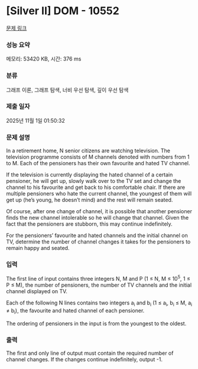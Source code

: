 # [Silver II] DOM - 10552 

[문제 링크](https://www.acmicpc.net/problem/10552) 

### 성능 요약

메모리: 53420 KB, 시간: 376 ms

### 분류

그래프 이론, 그래프 탐색, 너비 우선 탐색, 깊이 우선 탐색

### 제출 일자

2025년 11월 1일 01:50:32

### 문제 설명

<p>In a retirement home, N senior citizens are watching television. The television programme consists of M channels denoted with numbers from 1 to M. Each of the pensioners has their own favourite and hated TV channel.</p>

<p>If the television is currently displaying the hated channel of a certain pensioner, he will get up, slowly walk over to the TV set and change the channel to his favourite and get back to his comfortable chair. If there are multiple pensioners who hate the current channel, the youngest of them will get up (he’s young, he doesn’t mind) and the rest will remain seated.</p>

<p>Of course, after one change of channel, it is possible that another pensioner finds the new channel intolerable so he will change that channel. Given the fact that the pensioners are stubborn, this may continue indefinitely.</p>

<p>For the pensioners’ favourite and hated channels and the initial channel on TV, determine the number of channel changes it takes for the pensioners to remain happy and seated.</p>

### 입력 

 <p>The first line of input contains three integers N, M and P (1 ≤ N, M ≤ 10<sup>5</sup>, 1 ≤ P ≤ M), the number of pensioners, the number of TV channels and the initial channel displayed on TV.</p>

<p>Each of the following N lines contains two integers a<sub>i</sub> and b<sub>i</sub> (1 ≤ a<sub>i</sub>, b<sub>i</sub> ≤ M, a<sub>i</sub> ≠ b<sub>i</sub>), the favourite and hated channel of each pensioner.</p>

<p>The ordering of pensioners in the input is from the youngest to the oldest.</p>

### 출력 

 <p>The first and only line of output must contain the required number of channel changes. If the changes continue indefinitely, output -1.</p>

